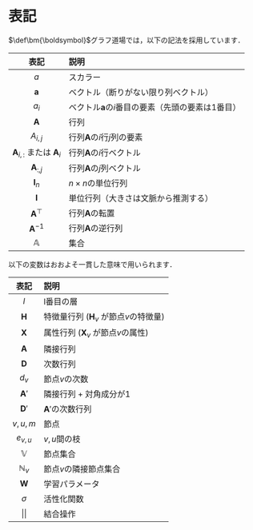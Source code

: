 # 表記

$\def\bm{\boldsymbol}$グラフ道場では，以下の記法を採用しています．

| 表記 | 説明 |
|:-:|:--|
| $a$ | スカラー |
| $\bm{a}$ | ベクトル（断りがない限り列ベクトル） |
| $a_i$ | ベクトル$\bm{a}$の$i$番目の要素（先頭の要素は$1$番目） |
| $\bm{A}$ | 行列 |
| $A_{i,j}$ | 行列$\bm{A}$の$i$行$j$列の要素 |
| $\bm{A}_{i,:}$ または $\bm{A}_{i}$ | 行列$\bm{A}$の$i$行ベクトル |
| $\bm{A}_{:,j}$ | 行列$\bm{A}$の$j$列ベクトル |
| $\bm{I}_n$ | $n \times n$の単位行列 |
| $\bm{I}$ | 単位行列（大きさは文脈から推測する） |
| $\bm{A}^\top$ | 行列$\bm{A}$の転置 |
| $\bm{A}^{-1}$ | 行列$\bm{A}$の逆行列 |
| $\mathbb{A}$ | 集合 |

以下の変数はおおよそ一貫した意味で用いられます．

| 表記 | 説明 |
|:-:|:--|
| $l$ | l番目の層 |
| $\bm{H}$ | 特徴量行列 ($\bm{H}_v$ が節点$v$の特徴量)|
| $\bm{X}$ | 属性行列 ($\bm{X}_v$ が節点$v$の属性)|
| $\bm{A}$ | 隣接行列 |
| $\bm{D}$ | 次数行列 |
| $d_v$ | 節点$v$の次数 |
| $\bm{A}'$ | 隣接行列 + 対角成分が1 |
| $\bm{D}'$ | $\bm{A}'$の次数行列 |
| $v, u, m$ | 節点 |
| $e_{v,u}$ | $v,u$間の枝 |
| $\mathbb{V}$ | 節点集合 |
| $\mathbb{N}_v$ | 節点$v$の隣接節点集合 |
| $\bm{W}$ | 学習パラメータ |
| $\sigma$ | 活性化関数 |
| \|\| | 結合操作 |
